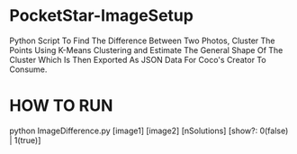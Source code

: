 # PocketStar-ImageSetup
Python Script To Find The Difference Between Two Photos, Cluster The Points Using K-Means Clustering and Estimate The General Shape Of The Cluster Which Is Then Exported As JSON Data For Coco's Creator To Consume.

# HOW TO RUN
python ImageDifference.py [image1] [image2] [nSolutions] [show?: 0(false) | 1(true)]
